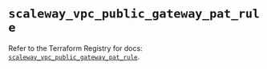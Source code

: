# `scaleway_vpc_public_gateway_pat_rule`

Refer to the Terraform Registry for docs: [`scaleway_vpc_public_gateway_pat_rule`](https://registry.terraform.io/providers/scaleway/scaleway/2.57.0/docs/resources/vpc_public_gateway_pat_rule).

